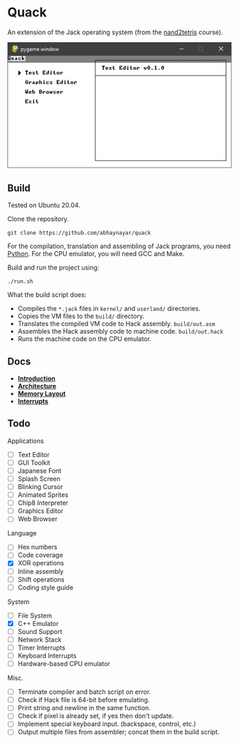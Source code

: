 # Quack

An extension of the Jack operating system (from the
[nand2tetris](https://nand2tetris.org) course).

![](images/menu-23jul.png)

## Build

Tested on Ubuntu 20.04.

Clone the repository.

```
git clone https://github.com/abhaynayar/quack
```

For the compilation, translation and assembling of Jack programs, you need
[Python](https://www.python.org/downloads/). For the CPU emulator, you will need
GCC and Make.

Build and run the project using:

```
./run.sh
```

What the build script does:
- Compiles the `*.jack` files in `kernel/` and `userland/` directories.
- Copies the VM files to the `build/` directory.
- Translates the compiled VM code to Hack assembly. `build/out.asm`
- Assembles the Hack assembly code to machine code. `build/out.hack`
- Runs the machine code on the CPU emulator.

## Docs

* **[Introduction](docs/introduction.md)**
* **[Architecture](docs/architecture.md)**
* **[Memory Layout](docs/memory-layout.md)**
* **[Interrupts](docs/interrupts.md)**


## Todo
Applications

- [ ] Text Editor
- [ ] GUI Toolkit
- [ ] Japanese Font
- [ ] Splash Screen
- [ ] Blinking Cursor
- [ ] Animated Sprites
- [ ] Chip8 Interpreter
- [ ] Graphics Editor
- [ ] Web Browser

Language

- [ ] Hex numbers
- [ ] Code coverage
- [x] XOR operations
- [ ] Inline assembly
- [ ] Shift operations
- [ ] Coding style guide

System

- [ ] File System
- [x] C++ Emulator
- [ ] Sound Support
- [ ] Network Stack
- [ ] Timer Interrupts
- [ ] Keyboard Interrupts
- [ ] Hardware-based CPU emulator

Misc.

- [ ] Terminate compiler and batch script on error.
- [ ] Check if Hack file is 64-bit before emulating.
- [ ] Print string and newline in the same function.
- [ ] Check if pixel is already set, if yes then don't update.
- [ ] Implement special keyboard input. (backspace, control, etc.)
- [ ] Output multiple files from assembler; concat them in the build script.
